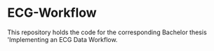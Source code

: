 # ECG-Workflow
This repository holds the code for the corresponding Bachelor thesis 'Implementing an ECG Data Workflow.
